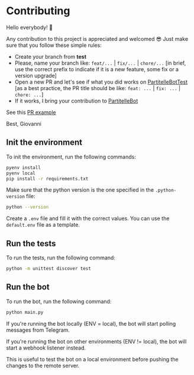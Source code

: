 # Contributing

Hello everybody! 💪

Any contribution to this project is appreciated and welcomed 😎
Just make sure that you follow these simple rules:

- Create your branch from **test**
- Please, name your branch like: `feat/...` | `fix/...` | `chore/...` [in brief, use the correct prefix to indicate if it is a new feature, some fix or a version upgrade]
- Open a new PR and let's see if what you did works on [PartitelleBotTest](https://t.me/PartitelleTestBot) [as a best practice, the PR title should be like: `feat: ...` | `fix: ...` | `chore: ...`]
- If it works, I bring your contribution to [PartitelleBot](https://t.me/PartitelleBot)

See this [PR example](https://github.com/iamgiolaga/partitelle-bot/pull/20)

Best,
Giovanni

## Init the environment

To init the environment, run the following commands:

```bash
pyenv install
pyenv local
pip install -r requirements.txt
```

Make sure that the python version is the one specified in the `.python-version` file:

```bash
python --version
```

Create a `.env` file and fill it with the correct values. You can use the `default.env` file as a template.

## Run the tests

To run the tests, run the following command:

```bash
python -m unittest discover test
```

## Run the bot

To run the bot, run the following command:

```bash
python main.py
```

If you're running the bot locally (ENV = local), the bot will start polling messages from Telegram.

If you're running the bot on other environments (ENV != local), the bot will start a webhook listener instead.

This is useful to test the bot on a local environment before pushing the changes to the remote server.
